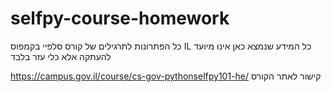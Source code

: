 # selfpy-course-homework
כל הפתרונות לתרגילים של קורס סלפיי בקמפוס IL
כל המידע שנמצא כאן אינו מיועד להעתקה אלא כלי עזר בלבד

https://campus.gov.il/course/cs-gov-pythonselfpy101-he/
קישור לאתר הקורס 
